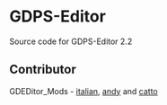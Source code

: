 # GDPS-Editor

Source code for GDPS-Editor 2.2

## Contributor

GDEDitor_Mods - [italian](https://github.com/ItalianApkDownloader), [andy](https://github.com/iAndyHD3) and [catto](https://github.com/GDDogeYT)
